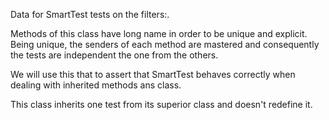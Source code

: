 Data for SmartTest tests on the filters:.

Methods of this class have long name in order to be unique and explicit.
Being unique, the senders of each method are mastered and consequently the tests are independent the one from the others.

We will use this that to assert that SmartTest behaves correctly when dealing with inherited methods ans class.

This class inherits one test from its superior class and doesn't redefine it.